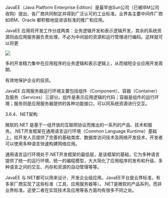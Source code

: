 
JavaEE（Java Platform Enterprise Edition）是最早由Sun公司（已被IBM公司收购）提出、各厂商共同制定并得到广泛认可的工业标准。业界各主要中间件厂商如IBM、Oracle 都积极地促进该标准的推广和应用。

JavaEE
应用将开发工作分成两类：业务逻辑开发和表示逻辑开发，其余的系统资源则由应用服务器负责处理，不必为中间层的资源和运行管理进行编码。这样就可以将更

![](https://img.kancloud.cn/86/75/8675d46765f75bf00481ee0c88d7d5e3_986x550.jpeg)

多的开发精力集中在应用程序的业务逻辑和表示逻辑上，从而缩短企业应用开发周期、

有效地保护企业的投资。

JavaEE
应用服务器运行环境主要包括组件（Component）、容器（Container）及服务（Services）三部分。组件是表示应用逻辑的代码；容器是组件的运行环境；服务则是应用服务器提供的各种功能接口，可以同系统资源进行交互。

3.6.4．NET架构

微软的.NET
是基于一组开放的互联网协议而推出的一系列的产品、技术和服务。.NET开发框架在通用语言运行环境（Common Language Runtime）基础上，给开发人员提供了完善的基础类库、数据库访问技术及网络开发技术，开发者可以使用多种语言快速构建网络应用。

通用语言运行环境处于.NET开发框架的最低层，是该框架的基础，它为多种语言提供了统一的运行环境、统一的编程模型，大大简化了应用程序的发布和升级、多种语言之间的交互、内存和资源的自动管理等等。

JavaEE
与.NET都可以用来设计、开发企业级应用。JavaEE平台是业界标准，有多家厂商实现了这些标准（工具、应用服务器等）。.NET是微软的产品系列，而非业界标准。这使二者在实现技术及应用等各方面均有很多不同之处。

